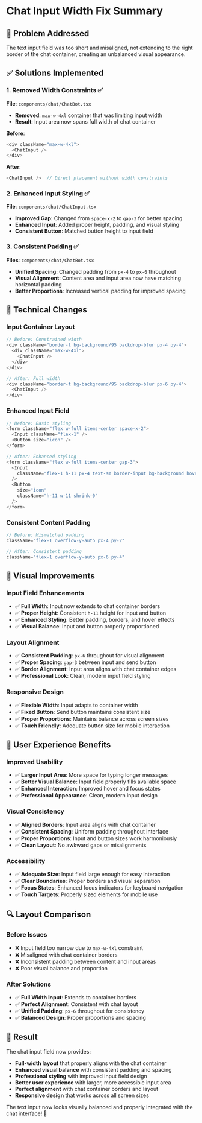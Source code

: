 # Chat Input Width Fix Summary

## 🎯 Problem Addressed
The text input field was too short and misaligned, not extending to the right border of the chat container, creating an unbalanced visual appearance.

## ✅ Solutions Implemented

### 1. **Removed Width Constraints** ✅
**File**: `components/chat/ChatBot.tsx`
- **Removed**: `max-w-4xl` container that was limiting input width
- **Result**: Input area now spans full width of chat container

**Before**:
```typescript
<div className="max-w-4xl">
  <ChatInput />
</div>
```

**After**:
```typescript
<ChatInput />  // Direct placement without width constraints
```

### 2. **Enhanced Input Styling** ✅
**File**: `components/chat/ChatInput.tsx`
- **Improved Gap**: Changed from `space-x-2` to `gap-3` for better spacing
- **Enhanced Input**: Added proper height, padding, and visual styling
- **Consistent Button**: Matched button height to input field

### 3. **Consistent Padding** ✅
**Files**: `components/chat/ChatBot.tsx`
- **Unified Spacing**: Changed padding from `px-4` to `px-6` throughout
- **Visual Alignment**: Content area and input area now have matching horizontal padding
- **Better Proportions**: Increased vertical padding for improved spacing

## 🔧 Technical Changes

### **Input Container Layout**
```typescript
// Before: Constrained width
<div className="border-t bg-background/95 backdrop-blur px-4 py-4">
  <div className="max-w-4xl">
    <ChatInput />
  </div>
</div>

// After: Full width
<div className="border-t bg-background/95 backdrop-blur px-6 py-4">
  <ChatInput />
</div>
```

### **Enhanced Input Field**
```typescript
// Before: Basic styling
<form className="flex w-full items-center space-x-2">
  <Input className="flex-1" />
  <Button size="icon" />
</form>

// After: Enhanced styling
<form className="flex w-full items-center gap-3">
  <Input 
    className="flex-1 h-11 px-4 text-sm border-input bg-background hover:bg-accent/5 focus:bg-background transition-colors"
  />
  <Button 
    size="icon"
    className="h-11 w-11 shrink-0"
  />
</form>
```

### **Consistent Content Padding**
```typescript
// Before: Mismatched padding
className="flex-1 overflow-y-auto px-4 py-2"

// After: Consistent padding
className="flex-1 overflow-y-auto px-6 py-4"
```

## 🎨 Visual Improvements

### **Input Field Enhancements**
- ✅ **Full Width**: Input now extends to chat container borders
- ✅ **Proper Height**: Consistent `h-11` height for input and button
- ✅ **Enhanced Styling**: Better padding, borders, and hover effects
- ✅ **Visual Balance**: Input and button properly proportioned

### **Layout Alignment**
- ✅ **Consistent Padding**: `px-6` throughout for visual alignment
- ✅ **Proper Spacing**: `gap-3` between input and send button
- ✅ **Border Alignment**: Input area aligns with chat container edges
- ✅ **Professional Look**: Clean, modern input field styling

### **Responsive Design**
- ✅ **Flexible Width**: Input adapts to container width
- ✅ **Fixed Button**: Send button maintains consistent size
- ✅ **Proper Proportions**: Maintains balance across screen sizes
- ✅ **Touch Friendly**: Adequate button size for mobile interaction

## 🚀 User Experience Benefits

### **Improved Usability**
- ✅ **Larger Input Area**: More space for typing longer messages
- ✅ **Better Visual Balance**: Input field properly fills available space
- ✅ **Enhanced Interaction**: Improved hover and focus states
- ✅ **Professional Appearance**: Clean, modern input design

### **Visual Consistency**
- ✅ **Aligned Borders**: Input area aligns with chat container
- ✅ **Consistent Spacing**: Uniform padding throughout interface
- ✅ **Proper Proportions**: Input and button sizes work harmoniously
- ✅ **Clean Layout**: No awkward gaps or misalignments

### **Accessibility**
- ✅ **Adequate Size**: Input field large enough for easy interaction
- ✅ **Clear Boundaries**: Proper borders and visual separation
- ✅ **Focus States**: Enhanced focus indicators for keyboard navigation
- ✅ **Touch Targets**: Properly sized elements for mobile use

## 🔍 Layout Comparison

### **Before Issues**
- ❌ Input field too narrow due to `max-w-4xl` constraint
- ❌ Misaligned with chat container borders
- ❌ Inconsistent padding between content and input areas
- ❌ Poor visual balance and proportion

### **After Solutions**
- ✅ **Full Width Input**: Extends to container borders
- ✅ **Perfect Alignment**: Consistent with chat layout
- ✅ **Unified Padding**: `px-6` throughout for consistency
- ✅ **Balanced Design**: Proper proportions and spacing

## 🚀 Result

The chat input field now provides:
- **Full-width layout** that properly aligns with the chat container
- **Enhanced visual balance** with consistent padding and spacing
- **Professional styling** with improved input field design
- **Better user experience** with larger, more accessible input area
- **Perfect alignment** with chat container borders and layout
- **Responsive design** that works across all screen sizes

The text input now looks visually balanced and properly integrated with the chat interface! 🎉